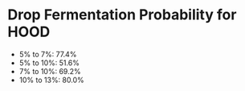 # Drop Fermentation Probability for HOOD

- 5% to 7%: 77.4%
- 5% to 10%: 51.6%
- 7% to 10%: 69.2%
- 10% to 13%: 80.0%
